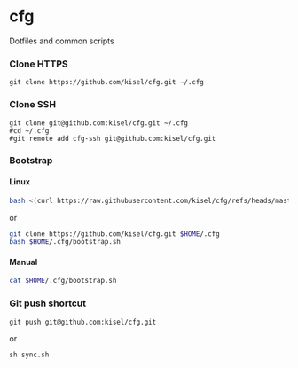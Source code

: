 cfg
====
Dotfiles and common scripts

### Clone HTTPS
```
git clone https://github.com/kisel/cfg.git ~/.cfg
```

### Clone SSH
```
git clone git@github.com:kisel/cfg.git ~/.cfg
#cd ~/.cfg
#git remote add cfg-ssh git@github.com:kisel/cfg.git
```



### Bootstrap

#### Linux

```sh
bash <(curl https://raw.githubusercontent.com/kisel/cfg/refs/heads/master/bootstrap.sh)
```

or 
```sh
git clone https://github.com/kisel/cfg.git $HOME/.cfg
bash $HOME/.cfg/bootstrap.sh
```


#### Manual

```sh
cat $HOME/.cfg/bootstrap.sh
```

### Git push shortcut

```
git push git@github.com:kisel/cfg.git
```

or 
```
sh sync.sh
```


